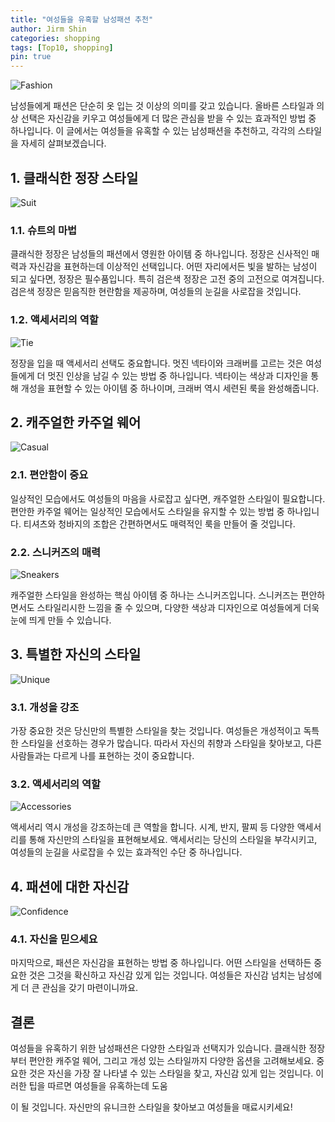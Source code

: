 ```yaml
---
title: "여성들을 유혹할 남성패션 추천"
author: Jirm Shin
categories: shopping
tags: [Top10, shopping]
pin: true
---
```


![Fashion](https://source.unsplash.com/1600x900/?fashion)

남성들에게 패션은 단순히 옷 입는 것 이상의 의미를 갖고 있습니다. 올바른 스타일과 의상 선택은 자신감을 키우고 여성들에게 더 많은 관심을 받을 수 있는 효과적인 방법 중 하나입니다. 이 글에서는 여성들을 유혹할 수 있는 남성패션을 추천하고, 각각의 스타일을 자세히 살펴보겠습니다.

## 1. 클래식한 정장 스타일

![Suit](https://source.unsplash.com/1600x900/?suit)

### 1.1. 슈트의 마법

클래식한 정장은 남성들의 패션에서 영원한 아이템 중 하나입니다. 정장은 신사적인 매력과 자신감을 표현하는데 이상적인 선택입니다. 어떤 자리에서든 빛을 발하는 남성이 되고 싶다면, 정장은 필수품입니다. 특히 검은색 정장은 고전 중의 고전으로 여겨집니다. 검은색 정장은 믿음직한 현란함을 제공하며, 여성들의 눈길을 사로잡을 것입니다.

### 1.2. 액세서리의 역할

![Tie](https://source.unsplash.com/1600x900/?tie)

정장을 입을 때 액세서리 선택도 중요합니다. 멋진 넥타이와 크래버를 고르는 것은 여성들에게 더 멋진 인상을 남길 수 있는 방법 중 하나입니다. 넥타이는 색상과 디자인을 통해 개성을 표현할 수 있는 아이템 중 하나이며, 크래버 역시 세련된 룩을 완성해줍니다.

## 2. 캐주얼한 카주얼 웨어

![Casual](https://source.unsplash.com/1600x900/?casual)

### 2.1. 편안함이 중요

일상적인 모습에서도 여성들의 마음을 사로잡고 싶다면, 캐주얼한 스타일이 필요합니다. 편안한 카주얼 웨어는 일상적인 모습에서도 스타일을 유지할 수 있는 방법 중 하나입니다. 티셔츠와 청바지의 조합은 간편하면서도 매력적인 룩을 만들어 줄 것입니다.

### 2.2. 스니커즈의 매력

![Sneakers](https://source.unsplash.com/1600x900/?sneakers)

캐주얼한 스타일을 완성하는 핵심 아이템 중 하나는 스니커즈입니다. 스니커즈는 편안하면서도 스타일리시한 느낌을 줄 수 있으며, 다양한 색상과 디자인으로 여성들에게 더욱 눈에 띄게 만들 수 있습니다.

## 3. 특별한 자신의 스타일

![Unique](https://source.unsplash.com/1600x900/?unique)

### 3.1. 개성을 강조

가장 중요한 것은 당신만의 특별한 스타일을 찾는 것입니다. 여성들은 개성적이고 독특한 스타일을 선호하는 경우가 많습니다. 따라서 자신의 취향과 스타일을 찾아보고, 다른 사람들과는 다르게 나를 표현하는 것이 중요합니다.

### 3.2. 액세서리의 역할

![Accessories](https://source.unsplash.com/1600x900/?accessories)

액세서리 역시 개성을 강조하는데 큰 역할을 합니다. 시계, 반지, 팔찌 등 다양한 액세서리를 통해 자신만의 스타일을 표현해보세요. 액세서리는 당신의 스타일을 부각시키고, 여성들의 눈길을 사로잡을 수 있는 효과적인 수단 중 하나입니다.

## 4. 패션에 대한 자신감

![Confidence](https://source.unsplash.com/1600x900/?confidence)

### 4.1. 자신을 믿으세요

마지막으로, 패션은 자신감을 표현하는 방법 중 하나입니다. 어떤 스타일을 선택하든 중요한 것은 그것을 확신하고 자신감 있게 입는 것입니다. 여성들은 자신감 넘치는 남성에게 더 큰 관심을 갖기 마련이니까요. 

## 결론

여성들을 유혹하기 위한 남성패션은 다양한 스타일과 선택지가 있습니다. 클래식한 정장부터 편안한 캐주얼 웨어, 그리고 개성 있는 스타일까지 다양한 옵션을 고려해보세요. 중요한 것은 자신을 가장 잘 나타낼 수 있는 스타일을 찾고, 자신감 있게 입는 것입니다. 이러한 팁을 따르면 여성들을 유혹하는데 도움

이 될 것입니다. 자신만의 유니크한 스타일을 찾아보고 여성들을 매료시키세요!
